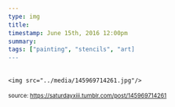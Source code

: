 ```yaml
---
type: img
title: 
timestamp: June 15th, 2016 12:00pm
summary: 
tags: ["painting", "stencils", "art]
---
```


                
                
                
                                                                                        <img src="../media/145969714261.jpg"/>
                                                                                
                
                
                
                
                                
<small>source: https://saturdayxiii.tumblr.com/post/145969714261</small>